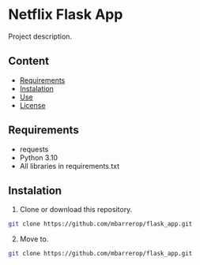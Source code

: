 # Netflix Flask App

Project description.

## Content

- [Requirements](#requisitos)
- [Instalation](#instalación)
- [Use](#uso)
- [License](#licencia)

## Requirements

- requests
- Python 3.10
- All libraries in requirements.txt

## Instalation

1. Clone or download this repository.

```bash
git clone https://github.com/mbarrerop/flask_app.git
```

2. Move to.

```bash
git clone https://github.com/mbarrerop/flask_app.git
```
